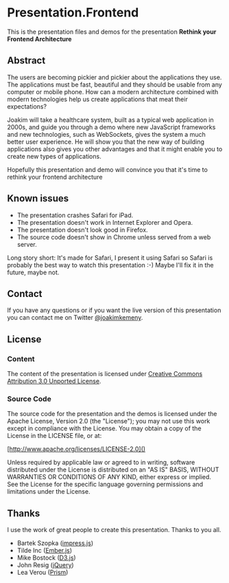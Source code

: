# Presentation.Frontend

This is the presentation files and demos for the presentation **Rethink your Frontend Architecture**

## Abstract

The users are becoming pickier and pickier about the applications they use. The applications must be fast, beautiful
and they should be usable from any computer or mobile phone. How can a modern architecture combined with modern
technologies help us create applications that meat their expectations?

Joakim will take a healthcare system, built as a typical web application in 2000s, and guide you through a demo where
new JavaScript frameworks and new technologies, such as WebSockets, gives the system a much better user experience.
He will show you that the new way of building applications also gives you other advantages and that it might enable
you to create new types of applications.

Hopefully this presentation and demo will convince you that it's time to rethink your frontend architecture

## Known issues

* The presentation crashes Safari for iPad.
* The presentation doesn't work in Internet Explorer and Opera.
* The presentation doesn't look good in Firefox.
* The source code doesn't show in Chrome unless served from a web server.

Long story short: It's made for Safari, I present it using Safari so Safari is probably the best
way to watch this presentation :-) Maybe I'll fix it in the future, maybe not.

## Contact

If you have any questions or if you want the live version of this presentation you can contact me on
Twitter [@joakimkemeny](http://twitter.com/joakimkemeny).

## License

### Content

The content of the presentation is licensed under
[Creative Commons Attribution 3.0 Unported License](http://creativecommons.org/licenses/by/3.0/).

### Source Code

The source code for the presentation and the demos is licensed under the Apache License,
Version 2.0 (the "License"); you may not use this work except in compliance with the License.
You may obtain a copy of the License in the LICENSE file, or at:

[http://www.apache.org/licenses/LICENSE-2.0]()

Unless required by applicable law or agreed to in writing, software distributed under the License
is distributed on an "AS IS" BASIS, WITHOUT WARRANTIES OR CONDITIONS OF ANY KIND, either express or
implied. See the License for the specific language governing permissions and limitations under
the License.

## Thanks

I use the work of great people to create this presentation. Thanks to you all.

* Bartek Szopka ([impress.js](http://bartaz.github.com/impress.js))
* Tilde Inc ([Ember.js](http://emberjs.com))
* Mike Bostock ([D3.js](http://http://d3js.org))
* John Resig ([jQuery](http://jquery.com))
* Lea Verou ([Prism](http://prismjs.com))
